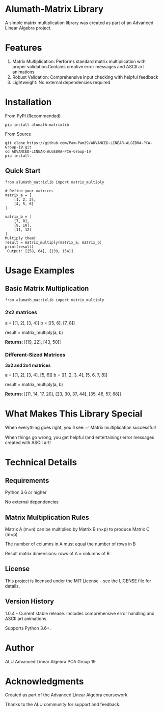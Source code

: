 # Alumath-Matrix Library
A simple matrix multiplication library was created as part of an Advanced Linear Algebra project.

# Features
1. Matrix Multiplication: Performs standard matrix multiplication with proper validation.Contains creative error messages and ASCII art animations
2. Robust Validation: Comprehensive input checking with helpful feedback
3. Lightweight: No external dependencies required

# Installation
From PyPI (Recommended)
```
pip install alumath-matrixlib
```

From Source
```
git clone https://github.com/Pam-Pam29/ADVANCED-LINEAR-ALGEBRA-PCA-Group-19.git
cd ADVANCED-LINEAR-ALGEBRA-PCA-Group-19
pip install.
```

## Quick Start
```
from alumath_matrixlib import matrix_multiply

# Define your matrices
matrix_a = [
    [1, 2, 3],
    [4, 5, 6]
]

matrix_b = [
    [7, 8],
    [9, 10],
    [11, 12]
]
Multiply them!
result = matrix_multiply(matrix_a, matrix_b)
print(result)
 Output: [[58, 64], [139, 154]]
```
# Usage Examples
## Basic Matrix Multiplication
```
from alumath_matrixlib import matrix_multiply
```

### 2x2 matrices
a = [[1, 2], [3, 4]]
b = [[5, 6], [7, 8]]

result = matrix_multiply(a, b)

**Returns**: [[19, 22], [43, 50]]

### Different-Sized Matrices
**3x2 and 2x4 matrices**

a = [[1, 2], [3, 4], [5, 6]]
b = [[1, 2, 3, 4], [5, 6, 7, 8]]

result = matrix_multiply(a, b)

 **Returns**: [[11, 14, 17, 20], [23, 30, 37, 44], [35, 46, 57, 68]]

# What Makes This Library Special
When everything goes right, you'll see:
✅ Matrix multiplication successful!

When things go wrong, you get helpful (and entertaining) error messages created with ASCII art!

# Technical Details
## Requirements
Python 3.6 or higher

No external dependencies

## Matrix Multiplication Rules

Matrix A (m×n) can be multiplied by Matrix B (n×p) to produce Matrix C (m×p)

The number of columns in A must equal the number of rows in B

Result matrix dimensions: rows of A × columns of B

## License
This project is licensed under the MIT License - see the LICENSE file for details.

## Version History

1.0.4 - Current stable release.
Includes comprehensive error handling and ASCII art animations.

Supports Python 3.6+.

# Author
ALU Advanced Linear Algebra PCA Group 19

# Acknowledgments
Created as part of the Advanced Linear Algebra coursework.

Thanks to the ALU community for support and feedback.


